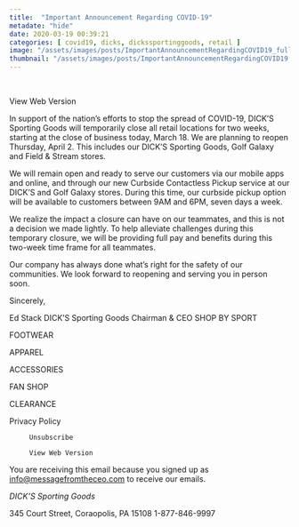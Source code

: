 ```yaml
---
title:  "Important Announcement Regarding COVID-19"
metadate: "hide"
date: 2020-03-19 00:39:21
categories: [ covid19, dicks, dickssportinggoods, retail ]
image: "/assets/images/posts/ImportantAnnouncementRegardingCOVID19_full.png"
thumbnail: "/assets/images/posts/ImportantAnnouncementRegardingCOVID19.png"
---
```

 ‌ ‌ ‌ ‌ ‌ ‌ ‌ ‌ ‌ ‌ ‌ ‌ ‌  ‌ ‌ ‌ ‌ ‌ ‌ ‌ ‌ ‌ ‌ ‌ ‌ ‌ ‌ ‌ ‌  ‌ ‌ ‌ ‌ ‌
‌ ‌ ‌ ‌ ‌ ‌ ‌ ‌ ‌ ‌ ‌  ‌ ‌ ‌ ‌ ‌ ‌ ‌ ‌ ‌ ‌ ‌ ‌ ‌ ‌ ‌ ‌  ‌ ‌ ‌ ‌ ‌ ‌ ‌
‌ ‌ ‌ ‌ ‌ ‌ ‌ ‌ ‌  ‌ ‌ ‌ ‌ ‌ ‌ ‌ ‌ ‌ ‌ ‌ ‌ ‌ ‌ ‌ ‌  ‌ ‌ ‌ ‌ ‌ ‌ ‌ ‌ ‌
‌ ‌ ‌ ‌ ‌ ‌ ‌  ‌ ‌ ‌ ‌ ‌ ‌


View Web Version





In support of the nation’s efforts to stop the spread of COVID-19, DICK’S
Sporting Goods will temporarily close all retail locations for two weeks,
starting at the close of business today, March 18. We are planning to
reopen Thursday, April 2. This includes our DICK’S Sporting Goods, Golf
Galaxy and Field & Stream stores.

We will remain open and ready to serve our customers via our mobile apps
and online, and through our new Curbside Contactless Pickup service at our
DICK’S and Golf Galaxy stores. During this time, our curbside pickup option
will be available to customers between 9AM and 6PM, seven days a week.

We realize the impact a closure can have on our teammates, and this is not
a decision we made lightly. To help alleviate challenges during this
temporary closure, we will be providing full pay and benefits during this
two-week time frame for all teammates.

Our company has always done what’s right for the safety of our communities.
We look forward to reopening and serving you in person soon.

Sincerely,

Ed Stack
DICK’S Sporting Goods Chairman & CEO
SHOP BY SPORT

FOOTWEAR

APPAREL

ACCESSORIES

FAN SHOP

CLEARANCE














Privacy Policy

         Unsubscribe

         View Web Version



You are receiving this email because you signed up as
info@messagefromtheceo.com to receive our emails.



*DICK'S Sporting Goods*

345 Court Street, Coraopolis, PA 15108
1-877-846-9997

